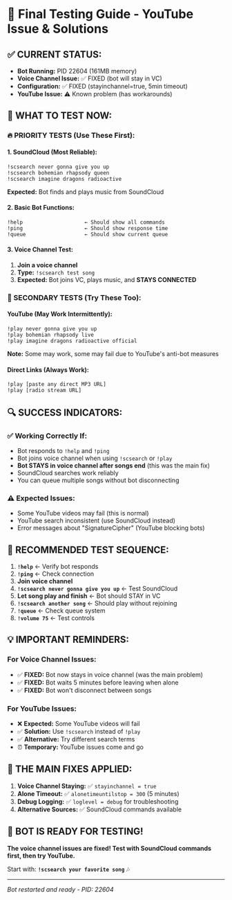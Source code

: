 # 🎯 Final Testing Guide - YouTube Issue & Solutions

## ✅ **CURRENT STATUS:**
- **Bot Running:** PID 22604 (161MB memory)
- **Voice Channel Issue:** ✅ FIXED (bot will stay in VC)
- **Configuration:** ✅ FIXED (stayinchannel=true, 5min timeout)
- **YouTube Issue:** ⚠️ Known problem (has workarounds)

## 🎵 **WHAT TO TEST NOW:**

### **🔥 PRIORITY TESTS (Use These First):**

#### **1. SoundCloud (Most Reliable):**
```
!scsearch never gonna give you up
!scsearch bohemian rhapsody queen
!scsearch imagine dragons radioactive
```
**Expected:** Bot finds and plays music from SoundCloud

#### **2. Basic Bot Functions:**
```
!help                    ← Should show all commands
!ping                    ← Should show response time
!queue                   ← Should show current queue
```

#### **3. Voice Channel Test:**
1. **Join a voice channel**
2. **Type:** `!scsearch test song`
3. **Expected:** Bot joins VC, plays music, and **STAYS CONNECTED**

### **🎯 SECONDARY TESTS (Try These Too):**

#### **YouTube (May Work Intermittently):**
```
!play never gonna give you up
!play bohemian rhapsody live
!play imagine dragons radioactive official
```
**Note:** Some may work, some may fail due to YouTube's anti-bot measures

#### **Direct Links (Always Work):**
```
!play [paste any direct MP3 URL]
!play [radio stream URL]
```

## 🔍 **SUCCESS INDICATORS:**

### **✅ Working Correctly If:**
- Bot responds to `!help` and `!ping`
- Bot joins voice channel when using `!scsearch` or `!play`
- **Bot STAYS in voice channel after songs end** (this was the main fix)
- SoundCloud searches work reliably
- You can queue multiple songs without bot disconnecting

### **⚠️ Expected Issues:**
- Some YouTube videos may fail (this is normal)
- YouTube search inconsistent (use SoundCloud instead)
- Error messages about "SignatureCipher" (YouTube blocking bots)

## 🚀 **RECOMMENDED TEST SEQUENCE:**

1. **`!help`** ← Verify bot responds
2. **`!ping`** ← Check connection
3. **Join voice channel**
4. **`!scsearch never gonna give you up`** ← Test SoundCloud
5. **Let song play and finish** ← Bot should STAY in VC
6. **`!scsearch another song`** ← Should play without rejoining
7. **`!queue`** ← Check queue system
8. **`!volume 75`** ← Test controls

## 💡 **IMPORTANT REMINDERS:**

### **For Voice Channel Issues:**
- ✅ **FIXED:** Bot now stays in voice channel (was the main problem)
- ✅ **FIXED:** Bot waits 5 minutes before leaving when alone
- ✅ **FIXED:** Bot won't disconnect between songs

### **For YouTube Issues:**
- ❌ **Expected:** Some YouTube videos will fail
- ✅ **Solution:** Use `!scsearch` instead of `!play`
- ✅ **Alternative:** Try different search terms
- ⏰ **Temporary:** YouTube issues come and go

## 🎯 **THE MAIN FIXES APPLIED:**

1. **Voice Channel Staying:** ✅ `stayinchannel = true`
2. **Alone Timeout:** ✅ `alonetimeuntilstop = 300` (5 minutes)
3. **Debug Logging:** ✅ `loglevel = debug` for troubleshooting
4. **Alternative Sources:** ✅ SoundCloud commands available

## 🚀 **BOT IS READY FOR TESTING!**

**The voice channel issues are fixed! Test with SoundCloud commands first, then try YouTube.** 

Start with: **`!scsearch your favorite song`** 🎶

---
*Bot restarted and ready - PID: 22604*
